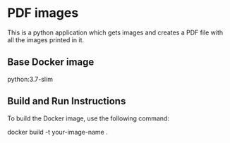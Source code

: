 # PDF images
This is a python application which gets images and creates a PDF file with all the images printed in it.

## Base Docker image

python:3.7-slim

## Build and Run Instructions

To build the Docker image, use the following command:


docker build -t your-image-name .